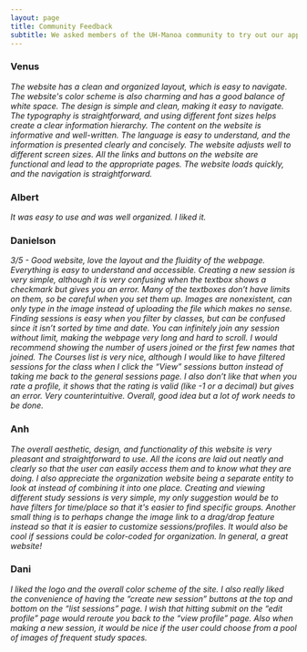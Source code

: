 ```yaml
---
layout: page
title: Community Feedback
subtitle: We asked members of the UH-Manoa community to try out our application and give feedback. Here are their reviews!
---
```


### Venus
_The website has a clean and organized layout, which is easy to navigate. The website's color scheme is also charming and has a good balance of white space. The design is simple and clean, making it easy to navigate. The typography is straightforward, and using different font sizes helps create a clear information hierarchy. The content on the website is informative and well-written. The language is easy to understand, and the information is presented clearly and concisely. The website adjusts well to different screen sizes. All the links and buttons on the website are functional and lead to the appropriate pages. The website loads quickly, and the navigation is straightforward._

### Albert
_It was easy to use and was well organized. I liked it._

### Danielson

_3/5 - Good website, love the layout and the fluidity of the webpage. Everything is easy to understand and accessible. Creating a new session is very simple, although it is very confusing when the textbox shows a checkmark but gives you an error. Many of the textboxes don’t have limits on them, so be careful when you set them up. Images are nonexistent, can only type in the image instead of uploading the file which makes no sense. Finding sessions is easy when you filter by classes, but can be confused since it isn’t sorted by time and date. You can infinitely join any session without limit, making the webpage very long and hard to scroll. I would recommend showing the number of users joined or the first few names that joined. The Courses list is very nice, although I would like to have filtered sessions for the class when I click the “View” sessions button instead of taking me back to the general sessions page. I also don’t like that when you rate a profile, it shows that the rating is valid (like -1 or a decimal) but gives an error. Very counterintuitive. Overall, good idea but a lot of work needs to be done._

### Anh

_The overall aesthetic, design, and functionality of this website is very pleasant and straightforward to use. All the icons are laid out neatly and clearly so that the user can easily access them and to know what they are doing. I also appreciate the organization website being a separate entity to look at instead of combining it into one place. Creating and viewing different study sessions is very simple, my only suggestion would be to have filters for time/place so that it's easier to find specific groups. Another small thing is to perhaps change the image link to a drag/drop feature instead so that it is easier to customize sessions/profiles. It would also be cool if sessions could be color-coded for organization. In general, a great website!_

### Dani

_I liked the logo and the overall color scheme of the site. I also really liked the convenience of having the “create new session” buttons at the top and bottom on the “list sessions” page. I wish that hitting submit on the “edit profile” page would reroute you back to the “view profile” page. Also when making a new session, it would be nice if the user could choose from a pool of images of frequent study spaces._
